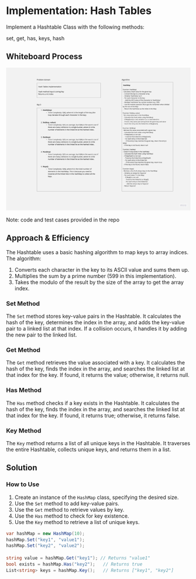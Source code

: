 # Implementation: Hash Tables
Implement a Hashtable Class with the following methods:

set, get, has, keys, hash

## Whiteboard Process
![](./whiteboared.jpeg)

Note: code and test cases provided in the repo

## Approach & Efficiency

The Hashtable uses a basic hashing algorithm to map keys to array indices. The algorithm:

1. Converts each character in the key to its ASCII value and sums them up.
2. Multiplies the sum by a prime number (599 in this implementation).
3. Takes the modulo of the result by the size of the array to get the array index.

### Set Method
The `Set` method stores key-value pairs in the Hashtable. It calculates the hash of the key, determines the index in the array, and adds the key-value pair to a linked list at that index. If a collision occurs, it handles it by adding the new pair to the linked list.

### Get Method
The `Get` method retrieves the value associated with a key. It calculates the hash of the key, finds the index in the array, and searches the linked list at that index for the key. If found, it returns the value; otherwise, it returns null.

### Has Method
The `Has` method checks if a key exists in the Hashtable. It calculates the hash of the key, finds the index in the array, and searches the linked list at that index for the key. If found, it returns true; otherwise, it returns false.

### Key Method
The `Key` method returns a list of all unique keys in the Hashtable. It traverses the entire Hashtable, collects unique keys, and returns them in a list.



## Solution

### How to Use

1. Create an instance of the `HashMap` class, specifying the desired size.
2. Use the `Set` method to add key-value pairs.
3. Use the `Get` method to retrieve values by key.
4. Use the `Has` method to check for key existence.
5. Use the `Key` method to retrieve a list of unique keys.

```csharp
var hashMap = new HashMap(10);
hashMap.Set("key1", "value1");
hashMap.Set("key2", "value2");

string value = hashMap.Get("key1"); // Returns "value1"
bool exists = hashMap.Has("key2");   // Returns true
List<string> keys = hashMap.Key();   // Returns ["key1", "key2"]
